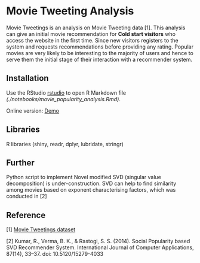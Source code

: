 # Movie Tweeting Analysis

Movie Tweetings is an analysis on Movie Tweeting data [1]. This analysis can give an initial movie recommendation for **Cold start visitors** who access the website in the first time. Since new visitors registers to the system and requests recommendations before providing any rating. Popular movies are very likely to be interesting to the majority of users and hence to serve them the initial stage of their interaction with a recommender system.

## Installation

Use the RStudio [rstudio](https://rstudio.com/products/rstudio/download/) to open R Markdown file *(./notebooks/movie_popularity_analysis.Rmd)*.

Online version: [Demo](https://phanvinh0526.shinyapps.io/movie_popularity_analysis/)

## Libraries
R libraries (shiny, readr, dplyr, lubridate, stringr)

## Further
Python script to implement Novel modified SVD (singular value decomposition) is under-construction. SVD can help to find similarity among movies based on exponent characterising factors, which was conducted in [2]


## Reference
[1] [Movie Tweetings dataset](https://github.com/momenton/momenton-code-test-movietweetings/tree/master/snapshots/100K)

[2] Kumar, R., Verma, B. K., & Rastogi, S. S. (2014). Social Popularity based SVD Recommender System. International Journal of Computer Applications, 87(14), 33–37. doi: 10.5120/15279-4033
